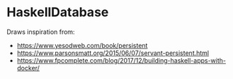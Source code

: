 # HaskellDatabase

Draws inspiration from:
- https://www.yesodweb.com/book/persistent
- https://www.parsonsmatt.org/2015/06/07/servant-persistent.html
- https://www.fpcomplete.com/blog/2017/12/building-haskell-apps-with-docker/
